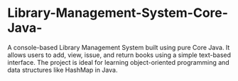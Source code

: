 # Library-Management-System-Core-Java-
A console-based Library Management System built using pure Core Java. It allows users to add, view, issue, and return books using a simple text-based interface. The project is ideal for learning object-oriented programming and data structures like HashMap in Java.
